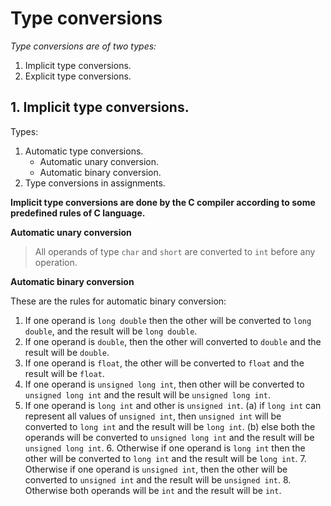 # Type conversions

_Type conversions are of two types:_

1. Implicit type conversions.
2. Explicit type conversions.


## 1. Implicit type conversions.

Types:

1. Automatic type conversions.
	* Automatic unary conversion.
	* Automatic binary conversion.
2. Type conversions in assignments.


**Implicit type conversions are done by the C compiler according to some predefined rules of C language.**


**Automatic unary conversion**

> All operands of type `char` and `short` are converted to `int` before any operation.


**Automatic binary conversion**

These are the rules for automatic binary conversion:

1. If one operand is `long double` then the other will be converted to `long double`, and the result will be `long double`.
2. If one operand is `double`, then the other will converted to `double` and the result will be `double`.
3. If one operand is `float`, the other will be converted to `float` and the result will be `float`.
4. If one operand is `unsigned long int`, then other will be converted to `unsigned long int` and the result will be `unsigned long int`.
5. If one operand is `long int` and other is `unsigned int`.
	(a) if `long int` can represent all values of `unsigned int`, then `unsigned int` will be converted to `long int` and the result will be `long int`.
	(b) else both the operands will be converted to `unsigned long int` and the result will be `unsigned long int`.
	6. Otherwise if one operand is `long int` then the other will be converted to `long int` and the result will be `long int`.
	7. Otherwise if one operand is `unsigned int`, then the other will be converted to `unsigned int` and the result will be `unsigned int`.
	8. Otherwise both operands will be `int` and the result will be `int`.
